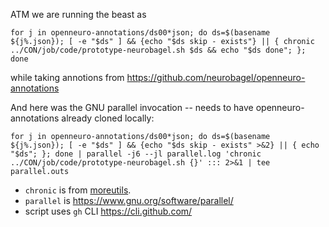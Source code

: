 ATM we are running the beast as 

    for j in openneuro-annotations/ds00*json; do ds=$(basename ${j%.json}); [ -e "$ds" ] && {echo "$ds skip - exists"} || { chronic ../CON/job/code/prototype-neurobagel.sh $ds && echo "$ds done"; }; done

while taking annotions from https://github.com/neurobagel/openneuro-annotations

And here was the GNU parallel invocation -- needs to have openneuro-annotations already cloned locally:

    for j in openneuro-annotations/ds00*json; do ds=$(basename ${j%.json}); [ -e "$ds" ] && {echo "$ds skip - exists" >&2} || { echo "$ds"; }; done | parallel -j6 --jl parallel.log 'chronic ../CON/job/code/prototype-neurobagel.sh {}' ::: 2>&1 | tee parallel.outs

- `chronic` is from [moreutils](https://joeyh.name/code/moreutils/).
- `parallel` is https://www.gnu.org/software/parallel/
- script uses `gh` CLI https://cli.github.com/
